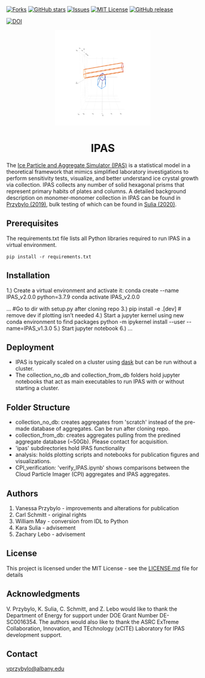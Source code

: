 [![Forks][forks-shield]][forks-url]
[![GitHub stars][stars-shield]][stars-url]
[![Issues][issues-shield]][issues-url]
[![MIT License][license-shield]][license-url]
[![GitHub release][release-shield]][release-url]

[download-shield]:https://img.shields.io/github/downloads/vprzybylo/IPAS/total?style=plastic
[download-url]: https://github.com/vprzybylo/IPAS/downloads
[release-shield]: https://img.shields.io/github/v/release/vprzybylo/IPAS?style=plastic
[release-url]:https://github.com/vprzybylo/IPAS/releases/
[forks-shield]: https://img.shields.io/github/forks/vprzybylo/IPAS?label=Fork&style=plastic
[forks-url]: https://github.com/vprzybylo/IPAS/network/members
[stars-shield]: https://img.shields.io/github/stars/vprzybylo/IPAS?style=plastic
[stars-url]: https://github.com/vprzybylo/IPAS/stargazers
[issues-shield]: https://img.shields.io/github/issues/vprzybylo/IPAS?style=plastic
[issues-url]: https://github.com/vprzybylo/IPAS/issues
[license-shield]: https://img.shields.io/github/license/vprzybylo/IPAS?style=plastic
[license-url]: https://github.com/vprzybylo/IPAS/blob/master/LICENSE.md
[![DOI](https://zenodo.org/badge/232696476.svg)](https://zenodo.org/badge/latestdoi/232696476)


<p align="center">
  <a>
    <img src="https://github.com/vprzybylo/IPAS/blob/fix_column_intersect/rotateplot.gif" alt="Logo" width="250" height="250">
  </a>

  <h1 align="center">IPAS</h1>

The [Ice Particle and Aggregate Simulator (IPAS)](http://www.carlgschmitt.com/Microphysics.html) is a statistical model in a theoretical framework that mimics simplified laboratory investigations to perform sensitivity tests, visualize, and better understand ice crystal growth via collection.  IPAS collects any number of solid hexagonal prisms that represent primary habits of plates and columns.  A detailed background description on monomer-monomer collection in IPAS can be found in [Przybylo (2019)](https://journals.ametsoc.org/view/journals/atsc/76/6/jas-d-18-0187.1.xml?tab_body=abstract-display), bulk testing of which can be found in [Sulia (2020)](https://journals.ametsoc.org/view/journals/atsc/aop/JAS-D-20-0020.1/JAS-D-20-0020.1.xml?rskey=9V3BQD&result=6).

##  Prerequisites

The requirements.txt file lists all Python libraries required to run IPAS in a virtual environment.

    pip install -r requirements.txt
    
## Installation

1.) Create a virtual environment and activate it:
    conda create --name IPAS_v2.0.0 python=3.7.9
    conda activate IPAS_v2.0.0
    
...
#Go to dir with setup.py after cloning repo
3.) pip install -e .[dev]   # remove dev if plotting isn’t needed
4.) Start a jupyter kernel using new conda environment to find packages
    python -m ipykernel install --user --name=IPAS_v1.3.0
5.) Start jupyter notebook
6.) ...


## Deployment

- IPAS is typically scaled on a cluster using [dask](https://dask.org/) but can be run without a cluster.
- The collection_no_db and collection_from_db folders hold jupyter notebooks that act as main executables to run IPAS with or without starting a cluster.

## Folder Structure
- collection_no_db: creates aggregates from 'scratch' instead of the pre-made database of aggregates.  Can be run after cloning repo.
- collection_from_db: creates aggregates pulling from the predined aggregate database (~50Gb). Please contact for acquisition.
- 'ipas' subdirectories hold IPAS functionality
- analysis: holds plotting scripts and notebooks for publication figures and visualizations.
- CPI_verification: 'verify_IPAS.ipynb' shows comparisons between the Cloud Particle Imager (CPI) aggregates and IPAS aggregates.

## Authors

1. Vanessa Przybylo - improvements and alterations for publication
2. Carl Schmitt - original rights
3. William May - conversion from IDL to Python
4. Kara Sulia - advisement
5. Zachary Lebo - advisement

## License

This project is licensed under the MIT License - see the [LICENSE.md](LICENSE.md) file for details

## Acknowledgments
V. Przybylo, K. Sulia, C. Schmitt, and Z. Lebo would like to thank the Department of Energy for support under DOE Grant Number DE-SC0016354. The authors would also like to thank the ASRC ExTreme Collaboration, Innovation, and TEchnology (xCITE) Laboratory for IPAS development support.

## Contact
vprzybylo@albany.edu
